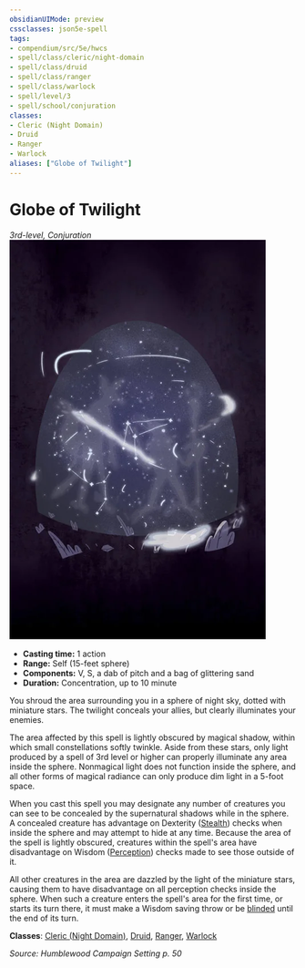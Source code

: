 ```yaml
---
obsidianUIMode: preview
cssclasses: json5e-spell
tags:
- compendium/src/5e/hwcs
- spell/class/cleric/night-domain
- spell/class/druid
- spell/class/ranger
- spell/class/warlock
- spell/level/3
- spell/school/conjuration
classes:
- Cleric (Night Domain)
- Druid
- Ranger
- Warlock
aliases: ["Globe of Twilight"]
---
```

# Globe of Twilight
*3rd-level, Conjuration*  
![](https://raw.githubusercontent.com/5etools-mirror-2/5etools-img/main/spells/HWCS/Globe-of-Twilight.webp#right)  

- **Casting time:** 1 action
- **Range:** Self (15-feet sphere)
- **Components:** V, S, a dab of pitch and a bag of glittering sand
- **Duration:** Concentration, up to 10 minute

You shroud the area surrounding you in a sphere of night sky, dotted with miniature stars. The twilight conceals your allies, but clearly illuminates your enemies.

The area affected by this spell is lightly obscured by magical shadow, within which small constellations softly twinkle. Aside from these stars, only light produced by a spell of 3rd level or higher can properly illuminate any area inside the sphere. Nonmagical light does not function inside the sphere, and all other forms of magical radiance can only produce dim light in a 5-foot space.

When you cast this spell you may designate any number of creatures you can see to be concealed by the supernatural shadows while in the sphere. A concealed creature has advantage on Dexterity ([Stealth](/3-Mechanics/CLI/rules/skills.md#Stealth)) checks when inside the sphere and may attempt to hide at any time. Because the area of the spell is lightly obscured, creatures within the spell's area have disadvantage on Wisdom ([Perception](/3-Mechanics/CLI/rules/skills.md#Perception)) checks made to see those outside of it.

All other creatures in the area are dazzled by the light of the miniature stars, causing them to have disadvantage on all perception checks inside the sphere. When such a creature enters the spell's area for the first time, or starts its turn there, it must make a Wisdom saving throw or be [blinded](/3-Mechanics/CLI/rules/conditions.md#blinded) until the end of its turn.

**Classes**: [Cleric (Night Domain)](/3-Mechanics/CLI/classes/cleric-night-domain-hwcs.md), [Druid](/3-Mechanics/CLI/classes/druid.md), [Ranger](/3-Mechanics/CLI/classes/ranger.md), [Warlock](/3-Mechanics/CLI/classes/warlock.md)

*Source: Humblewood Campaign Setting p. 50*